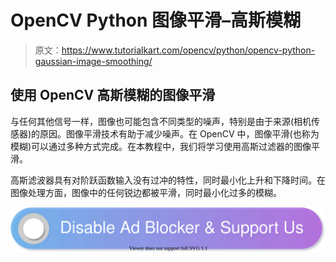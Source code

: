 # OpenCV Python 图像平滑–高斯模糊

> 原文：<https://www.tutorialkart.com/opencv/python/opencv-python-gaussian-image-smoothing/>

## 使用 OpenCV 高斯模糊的图像平滑

与任何其他信号一样，图像也可能包含不同类型的噪声，特别是由于来源(相机传感器)的原因。图像平滑技术有助于减少噪声。在 OpenCV 中，图像平滑(也称为模糊)可以通过多种方式完成。在本教程中，我们将学习使用高斯过滤器的图像平滑。

高斯滤波器具有对阶跃函数输入没有过冲的特性，同时最小化上升和下降时间。在图像处理方面，图像中的任何锐边都被平滑，同时最小化过多的模糊。

[![](img/925da31b32d6bc3827932f6c8afb11bb.png)](https://www.tutorialkart.com/)